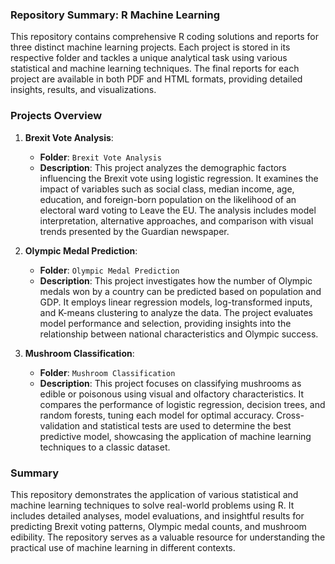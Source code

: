 ### Repository Summary: R Machine Learning

This repository contains comprehensive R coding solutions and reports for three distinct machine learning projects. Each project is stored in its respective folder and tackles a unique analytical task using various statistical and machine learning techniques. The final reports for each project are available in both PDF and HTML formats, providing detailed insights, results, and visualizations.

### Projects Overview

1. **Brexit Vote Analysis**:
   - **Folder**: `Brexit Vote Analysis`
   - **Description**: This project analyzes the demographic factors influencing the Brexit vote using logistic regression. It examines the impact of variables such as social class, median income, age, education, and foreign-born population on the likelihood of an electoral ward voting to Leave the EU. The analysis includes model interpretation, alternative approaches, and comparison with visual trends presented by the Guardian newspaper.
   
2. **Olympic Medal Prediction**:
   - **Folder**: `Olympic Medal Prediction`
   - **Description**: This project investigates how the number of Olympic medals won by a country can be predicted based on population and GDP. It employs linear regression models, log-transformed inputs, and K-means clustering to analyze the data. The project evaluates model performance and selection, providing insights into the relationship between national characteristics and Olympic success.
   
3. **Mushroom Classification**:
   - **Folder**: `Mushroom Classification`
   - **Description**: This project focuses on classifying mushrooms as edible or poisonous using visual and olfactory characteristics. It compares the performance of logistic regression, decision trees, and random forests, tuning each model for optimal accuracy. Cross-validation and statistical tests are used to determine the best predictive model, showcasing the application of machine learning techniques to a classic dataset.

### Summary

This repository demonstrates the application of various statistical and machine learning techniques to solve real-world problems using R. It includes detailed analyses, model evaluations, and insightful results for predicting Brexit voting patterns, Olympic medal counts, and mushroom edibility. The repository serves as a valuable resource for understanding the practical use of machine learning in different contexts.
